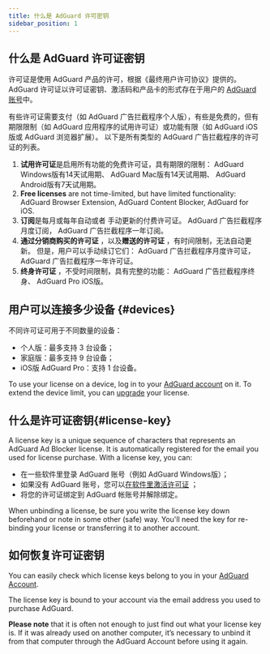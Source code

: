 ```yaml
---
title: 什么是 AdGuard 许可密钥
sidebar_position: 1
---
```


## 什么是 AdGuard 许可证密钥

许可证是使用 AdGuard 产品的许可，根据《最终用户许可协议》提供的。 AdGuard 许可证以许可证密钥、激活码和产品卡的形式存在于用户的 [AdGuard 账号](../../account/register)中。

有些许可证需要支付（如 AdGuard 广告拦截程序个人版），有些是免费的，但有期限限制（如 AdGuard 应用程序的试用许可证）或功能有限（如 AdGuard iOS 版或 AdGuard 浏览器扩展）。 以下是所有类型的 AdGuard 广告拦截程序的许可证的列表。

1. **试用许可证**是启用所有功能的免费许可证，具有期限的限制： AdGuard Windows版有14天试用期、 AdGuard Mac版有14天试用期、 AdGuard Android版有7天试用期。
2. **Free licenses** are not time-limited, but have limited functionality: AdGuard Browser Extension, AdGuard Content Blocker, AdGuard for iOS.
3. **订阅**是每月或每年自动或者 手动更新的付费许可证。 AdGuard 广告拦截程序月度订阅， AdGuard 广告拦截程序一年订阅。
4. **通过分销商购买的许可证** ，以及**赠送的许可证** ，有时间限制，无法自动更新。 但是，用户可以手动续订它们： AdGuard 广告拦截程序月度许可证， AdGuard 广告拦截程序一年许可证。
5. **终身许可证** ，不受时间限制，具有完整的功能： AdGuard 广告拦截程序终身、 AdGuard Pro iOS版。

## 用户可以连接多少设备 {#devices}

不同许可证可用于不同数量的设备：
* 个人版：最多支持 3 台设备；
* 家庭版：最多支持 9 台设备；
* iOS版 AdGuard Pro：支持 1 台设备。

To use your license on a device, log in to your [AdGuard account](../../account/features) on it. To extend the device limit, you can [upgrade](../activation#how-to-upgrade-a-license) your license.

## 什么是许可证密钥{#license-key}

A license key is a unique sequence of characters that represents an AdGuard Ad Blocker license. It is automatically registered for the email you used for license purchase. With a license key, you can:
* 在一些软件里登录 AdGuard 账号（例如 AdGuard Windows版）；
* 如果没有 AdGuard 账号，您可以[在软件里激活许可证](../activation) ；
* 将您的许可证绑定到 AdGuard 帐账号并解除绑定。

When unbinding a license, be sure you write the license key down beforehand or note in some other (safe) way. You'll need the key for re-binding your license or transferring it to another account.

## 如何恢复许可证密钥

You can easily check which license keys belong to you in your [AdGuard Account](../../account/register).

The license key is bound to your account via the email address you used to purchase AdGuard.

**Please note** that it is often not enough to just find out what your license key is. If it was already used on another computer, it’s necessary to unbind it from that computer through the AdGuard Account before using it again.
